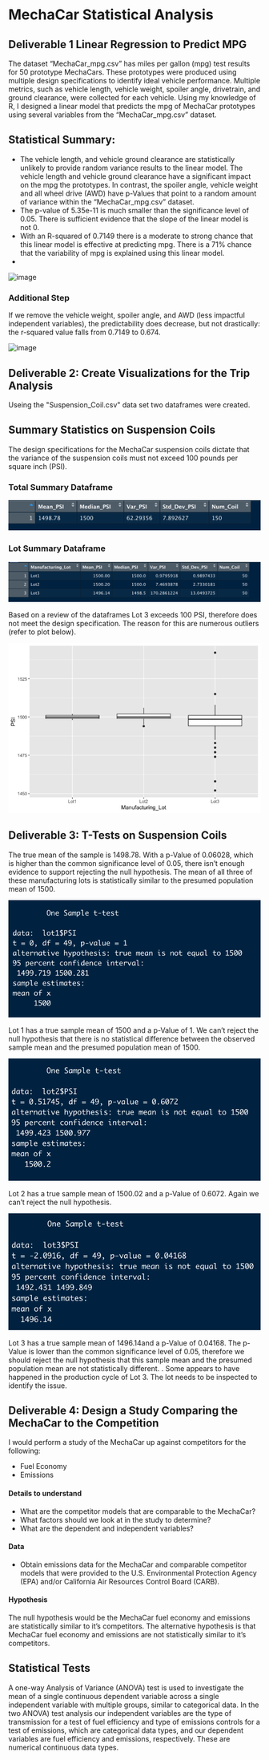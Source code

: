 # MechaCar Statistical Analysis

## Deliverable 1 Linear Regression to Predict MPG

The dataset “MechaCar_mpg.csv” has miles per gallon (mpg) test results for 50 prototype MechaCars.  These prototypes were produced using multiple design specifications to identify ideal vehicle performance. Multiple metrics, such as vehicle length, vehicle weight, spoiler angle, drivetrain, and ground clearance, were collected for each vehicle. Using my knowledge of R, I designed a linear model that predicts the mpg of MechaCar prototypes using several variables from the “MechaCar_mpg.csv” dataset.


## Statistical Summary: 

- The vehicle length, and vehicle ground clearance are statistically unlikely to provide random variance results to the linear model. The vehicle length and vehicle ground clearance have a significant impact on the mpg the prototypes. In contrast, the spoiler angle, vehicle weight and all wheel drive (AWD) have p-Values that point to a random amount of variance within the “MechaCar_mpg.csv” dataset.
 -  The p-value of 5.35e-11 is much smaller than the significance level of 0.05. There is sufficient evidence that the slope of the linear model is not 0.
- With an R-squared of 0.7149 there is a moderate to strong chance that this linear model is effective at predicting mpg. There is a 71% chance that the variability of mpg is explained using this linear model.
- 
![image](https://user-images.githubusercontent.com/100445489/172735445-90a96d58-fd1c-45c6-b810-b5a1f1a79bc7.png)



### Additional Step
If we remove the vehicle weight, spoiler angle, and AWD (less impactful independent variables), the predictability does decrease, but not drastically: the r-squared value falls from 0.7149 to 0.674.

![image](https://user-images.githubusercontent.com/100445489/172735552-5c6a096c-2613-4ad5-9847-09490481f258.png)


## Deliverable 2: Create Visualizations for the Trip Analysis
Useing the "Suspension_Coil.csv" data set two dataframes were created. 

## Summary Statistics on Suspension Coils
The design specifications for the MechaCar suspension coils dictate that the variance of the suspension coils must not exceed 100 pounds per square inch (PSI).   

### Total Summary Dataframe
![image](https://github.com/blueschistrocks/MechaCar_Statistical_Analysis/blob/853909cc444a6e30f923f304077917712714246b/images/Screen%20Shot%202022-06-01%20at%207.33.06%20PM.png)<br>

### Lot Summary Dataframe
![image](https://github.com/blueschistrocks/MechaCar_Statistical_Analysis/blob/853909cc444a6e30f923f304077917712714246b/images/Screen%20Shot%202022-06-01%20at%207.34.06%20PM.png)<br>

Based on a review of the dataframes Lot 3 exceeds 100 PSI, therefore does not meet the design specification. The reason for this are numerous outliers (refer to plot below).

![image](https://github.com/blueschistrocks/MechaCar_Statistical_Analysis/blob/853909cc444a6e30f923f304077917712714246b/images/image-2.png)<br>

## Deliverable 3: T-Tests on Suspension Coils 

The true mean of the sample is 1498.78.  With a p-Value of 0.06028, which is higher than the common significance level of 0.05, there isn’t enough evidence to support rejecting the null hypothesis. The mean of all three of these manufacturing lots is statistically similar to the presumed population mean of 1500.

![image](https://github.com/blueschistrocks/MechaCar_Statistical_Analysis/blob/5840c0bd4ed03d950ac2b84b3955c23f3d002da0/images/Screen%20Shot%202022-06-01%20at%208.53.16%20PM.png)<br>

Lot 1 has a true sample mean of 1500 and a p-Value of 1.  We can’t reject the null hypothesis that there is no statistical difference between the observed sample mean and the presumed population mean of 1500.


![image](https://github.com/blueschistrocks/MechaCar_Statistical_Analysis/blob/5840c0bd4ed03d950ac2b84b3955c23f3d002da0/images/Screen%20Shot%202022-06-01%20at%208.53.30%20PM.png)<br>

Lot 2 has a true sample mean of 1500.02 and a p-Value of 0.6072.  Again we can’t reject the null hypothesis.


![image](https://github.com/blueschistrocks/MechaCar_Statistical_Analysis/blob/5840c0bd4ed03d950ac2b84b3955c23f3d002da0/images/Screen%20Shot%202022-06-01%20at%208.53.52%20PM.png)<br>

Lot 3 has a true sample mean of 1496.14and a p-Value of 0.04168.  The p-Value is lower than the common significance level of 0.05, therefore we should reject the null hypothesis that this sample mean and the presumed population mean are not statistically different.
.
Some appears to have happened in the production cycle of Lot 3. The lot needs to be inspected to identify the issue. 

## Deliverable 4: Design a Study Comparing the MechaCar to the Competition

I would perform a study of the MechaCar up against competitors for the following:
- Fuel Economy 
- Emissions

#### Details to understand
-	What are the competitor models that are comparable to the MechaCar?
-	What factors should we look at in the study to determine?
-	What are the dependent and independent variables?

#### Data
- Obtain emissions data for the MechaCar and comparable competitor models that were provided to the U.S. Environmental Protection Agency (EPA) and/or California Air Resources Control Board (CARB).  


#### Hypothesis
The null hypothesis would be the MechaCar fuel economy and emissions are statistically similar to it’s competitors. The alternative hypothesis is that MechaCar fuel economy and emissions are not statistically similar to it’s competitors.

## Statistical Tests
A one-way Analysis of Variance (ANOVA) test is used to investigate the mean of a single continuous dependent variable across a single independent variable with multiple groups, similar to categorical data. In the two ANOVA) test analysis our independent variables are the type of transmission for a test of fuel efficiency and type of emissions controls for a test of emissions, which are categorical data types, and our dependent variables are fuel efficiency and emissions, respectively. These are numerical continuous data types.




